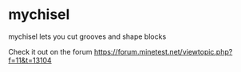 # mychisel

mychisel lets you cut grooves and shape blocks

Check it out on the forum
https://forum.minetest.net/viewtopic.php?f=11&t=13104
